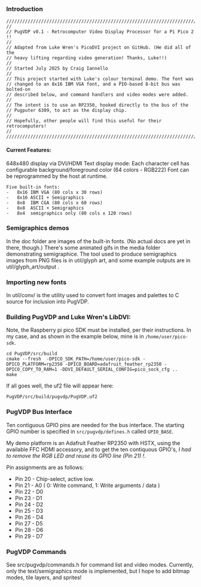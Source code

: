 ### Introduction
```
///////////////////////////////////////////////////////////////////////////////
// 
// PugVDP v0.1 - Retrocomputer Video Display Processor for a Pi Pico 2 !!
//
// Adapted from Luke Wren's PicoDVI project on GitHub. (He did all of the
// heavy lifting regarding video generation! Thanks, Luke!!)
//
// Started July 2025 by Craig Iannello
//
// This project started with Luke's colour_terminal demo. The font was 
// changed to an 8x16 IBM VGA font, and a PIO-based 8-bit bus was bolted-on 
// described below, and command handlers and video modes were added. 
//
// The intent is to use an RP2350, hooked directly to the bus of the 
// Pugputer 6309, to act as the display chip.
//
// Hopefully, other people will find this useful for their retrocomputers!
//
///////////////////////////////////////////////////////////////////////////////
```
#### Current Features:

648x480 display via DVI/HDMI 
Text display mode:
	Each character cell has configurable background/foreground color (64 colors - RGB222) 
	Font can be reprogrammed by the host at runtime.
	
	Five built-in fonts:
	-	8x16 IBM VGA (80 cols x 30 rows)
	-	8x16 ASCII + Semigraphics
	-	8x8	 IBM CGA (80 cols x 60 rows)
	-	8x8  ASCII + Semigraphics
	-	8x4  semigraphics only (80 cols x 120 rows)

### Semigraphics demos

In the doc folder are images of the built-in fonts. (No actual docs are yet in there, though.) There's some animated gifs in the media folder demonstrating semigraphice. The tool used to produce semigraphics images from PNG files is in util/glyph art, and some example outputs are in util/glyph_art/output .

### Importing new fonts

In util/conv/ is the utility used to convert font images and palettes to C source for inclusion into PugVDP.

### Building PugVDP and Luke Wren's LibDVI:

Note, the Raspberry pi pico SDK must be installed, per their instructions. In my case, 
and as shown in the example below, mine is in `/home/user/pico-sdk`.

	cd PugVDP/src/build
	cmake --fresh  -DPICO_SDK_PATH=/home/user/pico-sdk -DPICO_PLATFORM=rp2350 -DPICO_BOARD=adafruit_feather_rp2350 -DPICO_COPY_TO_RAM=1 -DDVI_DEFAULT_SERIAL_CONFIG=pico_sock_cfg ..
	make

If all goes well, the uf2 file will appear here:

	PugVDP/src/build/pugvdp/PugVDP.uf2

### PugVDP Bus Interface

Ten contiguous GPIO pins are needed for the bus interface. The starting GPIO number is specified in `src/pugvdp/defines.h` called `GPIO_BASE`. 

My demo platform is an Adafruit Feather RP2350 with HSTX, using the available FFC HDMI accessory, and to get the ten contiquous GPIO's, *I had to remove the RGB LED and reuse its GPIO line (Pin 21) !*. 

Pin assignments are as follows:

-	Pin 20 - Chip-select, active low.
-	Pin 21 - A0 ( 0: Write command, 1: Write arguments / data )
-	Pin 22 - D0
-	Pin 23 - D1
-	Pin 24 - D2
-	Pin 25 - D3
-	Pin 26 - D4
-	Pin 27 - D5
-	Pin 28 - D6
-	Pin 29 - D7

### PugVDP Commands

See src/pugvdp/commands.h for command list and video modes. Currently, only the text/semigraphics mode is implemented, but I hope to add bitmap modes, tile layers, and sprites!

